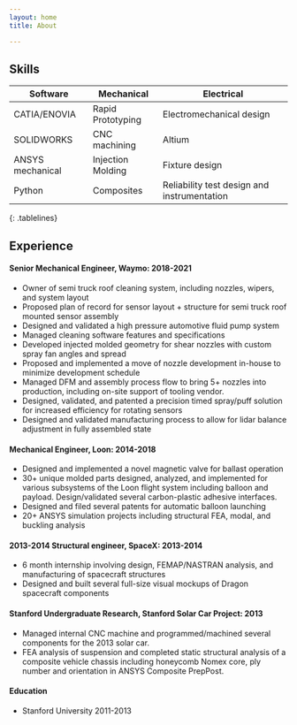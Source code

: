 ```yaml
---
layout: home
title: About

---
```


## Skills

<style>
.tablelines table, .tablelines td, .tablelines th {
        border: 1px solid black;
        }
</style>

 Software         | Mechanical        | Electrical               
------------------|-------------------|--------------------------
 CATIA/ENOVIA     | Rapid Prototyping | Electromechanical design 
 SOLIDWORKS       | CNC machining     | Altium                   
 ANSYS mechanical | Injection Molding | Fixture design      
 Python           | Composites        | Reliability test design and instrumentation                         
{: .tablelines}
## Experience

#### Senior Mechanical Engineer, Waymo:  2018-2021  
* Owner of semi truck roof cleaning system, including nozzles, wipers, and system layout
* Proposed plan of record for sensor layout + structure for semi truck roof mounted sensor assembly
* Designed and validated a high pressure automotive fluid pump system
* Managed cleaning software features and specifications
* Developed injected molded geometry for shear nozzles with custom spray fan angles and spread
* Proposed and implemented a move of nozzle development in-house to minimize development schedule  
* Managed DFM and assembly process flow to bring 5+ nozzles into production, including on-site support of tooling vendor.
* Designed, validated, and patented a precision timed spray/puff solution for increased efficiency for rotating sensors
* Designed and validated manufacturing process  to allow for lidar balance adjustment in fully assembled state

#### Mechanical Engineer, Loon: 2014-2018	
* Designed and implemented a novel magnetic valve for ballast operation
* 30+ unique molded parts designed, analyzed, and implemented for various subsystems of the Loon flight system including balloon and payload. Design/validated several carbon-plastic adhesive interfaces.
* Designed and filed several patents for automatic balloon launching
* 20+  ANSYS simulation projects including structural FEA, modal, and buckling analysis 

#### 2013-2014	Structural engineer, SpaceX: 2013-2014	
* 6 month internship involving design, FEMAP/NASTRAN analysis, and manufacturing of spacecraft structures
* Designed and built several full-size visual mockups of Dragon spacecraft components

#### Stanford Undergraduate Research, Stanford Solar Car Project: 2013
* Managed internal CNC machine and programmed/machined several components for the 2013 solar car.
* FEA analysis of suspension and completed static structural analysis of a composite vehicle chassis including honeycomb Nomex core, ply number and orientation in ANSYS Composite PrepPost.

#### Education
* Stanford University 2011-2013
